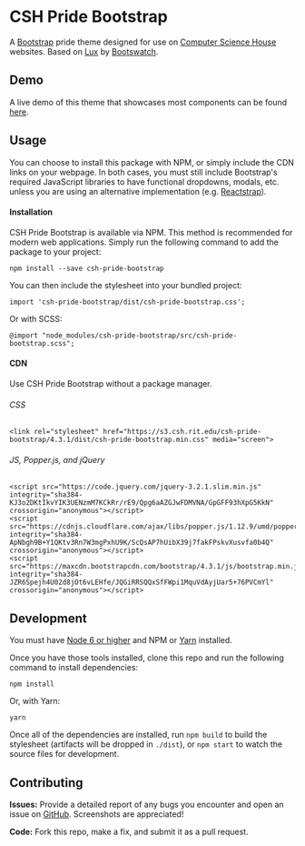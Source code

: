 CSH Pride Bootstrap
=======================

A [Bootstrap](http://getbootstrap.com) pride theme designed for use on [Computer Science House](http://csh.rit.edu) websites. Based on [Lux](https://bootswatch.com/lux) by [Bootswatch](https://bootswatch.com).

Demo
----

A live demo of this theme that showcases most components can be found [here](https://s3.csh.rit.edu/csh-pride-bootstrap/4.3.1/index.html).

Usage
------
You can choose to install this package with NPM, or simply include the CDN links on your webpage. In both cases, you must still include Bootstrap's required JavaScript libraries to have functional dropdowns, modals, etc. unless you are using an alternative implementation (e.g. [Reactstrap](http://reactstrap.github.io)).

#### Installation
CSH Pride Bootstrap is available via NPM. This method is recommended for modern web applications. Simply run the following command to add the package to your project:

```
npm install --save csh-pride-bootstrap
```

You can then include the stylesheet into your bundled project:

```
import 'csh-pride-bootstrap/dist/csh-pride-bootstrap.css';
```

Or with SCSS:

```
@import "node_modules/csh-pride-bootstrap/src/csh-pride-bootstrap.scss";
```

#### CDN
Use CSH Pride Bootstrap without a package manager.

###### CSS

```
<link rel="stylesheet" href="https://s3.csh.rit.edu/csh-pride-bootstrap/4.3.1/dist/csh-pride-bootstrap.min.css" media="screen">
```

###### JS, Popper.js, and jQuery

```
<script src="https://code.jquery.com/jquery-3.2.1.slim.min.js" integrity="sha384-KJ3o2DKtIkvYIK3UENzmM7KCkRr/rE9/Qpg6aAZGJwFDMVNA/GpGFF93hXpG5KkN" crossorigin="anonymous"></script>
<script src="https://cdnjs.cloudflare.com/ajax/libs/popper.js/1.12.9/umd/popper.min.js" integrity="sha384-ApNbgh9B+Y1QKtv3Rn7W3mgPxhU9K/ScQsAP7hUibX39j7fakFPskvXusvfa0b4Q" crossorigin="anonymous"></script>
<script src="https://maxcdn.bootstrapcdn.com/bootstrap/4.3.1/js/bootstrap.min.js" integrity="sha384-JZR6Spejh4U02d8jOt6vLEHfe/JQGiRRSQQxSfFWpi1MquVdAyjUar5+76PVCmYl" crossorigin="anonymous"></script>
```

Development
------------
You must have [Node 6 or higher](https://nodejs.org) and NPM or [Yarn](https://yarnpkg.com) installed.

Once you have those tools installed, clone this repo and run the following command to install dependencies:

```
npm install
```

Or, with Yarn:

```
yarn
```

Once all of the dependencies are installed, run `npm build` to build the stylesheet (artifacts will be dropped in `./dist`), or `npm start` to watch the source files for development.


Contributing
-------------
**Issues:** Provide a detailed report of any bugs you encounter and open an issue on [GitHub](https://github.com/ComputerScienceHouse/csh-pride-bootstrap/issues). Screenshots are appreciated!

**Code:** Fork this repo, make a fix, and submit it as a pull request.
